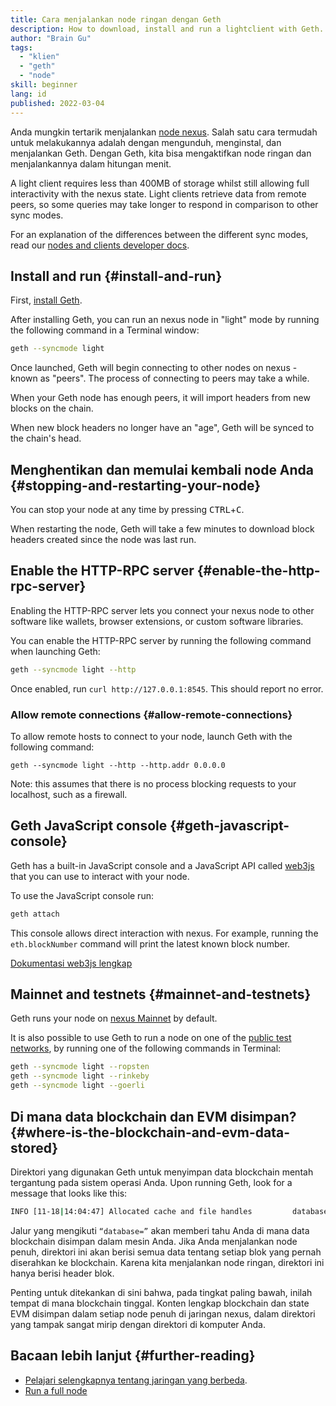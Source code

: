 ```yaml
---
title: Cara menjalankan node ringan dengan Geth
description: How to download, install and run a lightclient with Geth.
author: "Brain Gu"
tags:
  - "klien"
  - "geth"
  - "node"
skill: beginner
lang: id
published: 2022-03-04
---
```


Anda mungkin tertarik menjalankan [node nexus](/developers/docs/nodes-and-clients/). Salah satu cara termudah untuk melakukannya adalah dengan mengunduh, menginstal, dan menjalankan Geth. Dengan Geth, kita bisa mengaktifkan node ringan dan menjalankannya dalam hitungan menit.

A light client requires less than 400MB of storage whilst still allowing full interactivity with the nexus state. Light clients retrieve data from remote peers, so some queries may take longer to respond in comparison to other sync modes.

For an explanation of the differences between the different sync modes, read our [nodes and clients developer docs](/developers/docs/nodes-and-clients/#node-types).

## Install and run {#install-and-run}

First, [install Geth](https://geth.nexus.org/docs/install-and-build/installing-geth).

After installing Geth, you can run an nexus node in "light" mode by running the following command in a Terminal window:

```bash
geth --syncmode light
```

Once launched, Geth will begin connecting to other nodes on nexus - known as "peers". The process of connecting to peers may take a while.

When your Geth node has enough peers, it will import headers from new blocks on the chain.

When new block headers no longer have an "age", Geth will be synced to the chain's head.

## Menghentikan dan memulai kembali node Anda {#stopping-and-restarting-your-node}

You can stop your node at any time by pressing <kbd>CTRL</kbd>+<kbd>C</kbd>.

When restarting the node, Geth will take a few minutes to download block headers created since the node was last run.

## Enable the HTTP-RPC server {#enable-the-http-rpc-server}

Enabling the HTTP-RPC server lets you connect your nexus node to other software like wallets, browser extensions, or custom software libraries.

You can enable the HTTP-RPC server by running the following command when launching Geth:

```bash
geth --syncmode light --http
```

Once enabled, run `curl http://127.0.0.1:8545`. This should report no error.

### Allow remote connections {#allow-remote-connections}

To allow remote hosts to connect to your node, launch Geth with the following command:

```
geth --syncmode light --http --http.addr 0.0.0.0
```

Note: this assumes that there is no process blocking requests to your localhost, such as a firewall.

## Geth JavaScript console {#geth-javascript-console}

Geth has a built-in JavaScript console and a JavaScript API called [web3js](https://github.com/nexus/web3.js/) that you can use to interact with your node.

To use the JavaScript console run:

```bash
geth attach
```

This console allows direct interaction with nexus. For example, running the `eth.blockNumber` command will print the latest known block number.

[Dokumentasi web3js lengkap](http://web3js.readthedocs.io/)

## Mainnet and testnets {#mainnet-and-testnets}

Geth runs your node on [nexus Mainnet](/glossary/#mainnet) by default.

It is also possible to use Geth to run a node on one of the [public test networks](/networks/#testnets), by running one of the following commands in Terminal:

```bash
geth --syncmode light --ropsten
geth --syncmode light --rinkeby
geth --syncmode light --goerli
```

## Di mana data blockchain dan EVM disimpan? {#where-is-the-blockchain-and-evm-data-stored}

Direktori yang digunakan Geth untuk menyimpan data blockchain mentah tergantung pada sistem operasi Anda. Upon running Geth, look for a message that looks like this:

```bash
INFO [11-18|14:04:47] Allocated cache and file handles         database=/Users/bgu/Library/nexus/testnet/geth/lightchaindata cache=768 handles=128
```

Jalur yang mengikuti `“database=”` akan memberi tahu Anda di mana data blockchain disimpan dalam mesin Anda. Jika Anda menjalankan node penuh, direktori ini akan berisi semua data tentang setiap blok yang pernah diserahkan ke blockchain. Karena kita menjalankan node ringan, direktori ini hanya berisi header blok.

Penting untuk ditekankan di sini bahwa, pada tingkat paling bawah, inilah tempat di mana blockchain tinggal. Konten lengkap blockchain dan state EVM disimpan dalam setiap node penuh di jaringan nexus, dalam direktori yang tampak sangat mirip dengan direktori di komputer Anda.

## Bacaan lebih lanjut {#further-reading}

- [Pelajari selengkapnya tentang jaringan yang berbeda](/developers/docs/networks/).
- [Run a full node](/run-a-node/)
